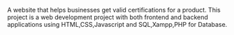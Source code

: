  A website that helps businesses get valid certifications for a product.
 This project is a web development project with both frontend and backend applications
 using HTML,CSS,Javascript and SQL,Xampp,PHP for Database.

